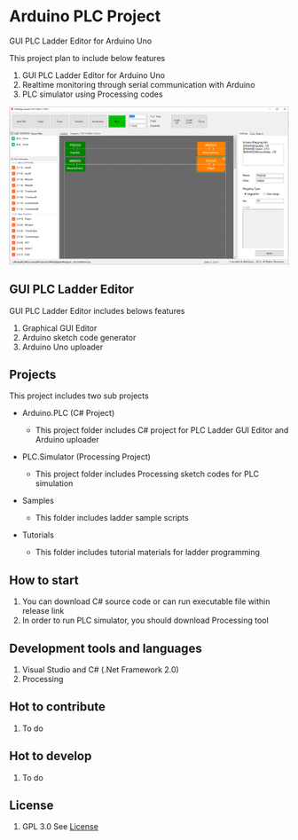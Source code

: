 # Arduino PLC Project
GUI PLC Ladder Editor for Arduino Uno

This project plan to include below features

1. GUI PLC Ladder Editor for Arduino Uno
1. Realtime monitoring through serial communication with Arduino
1. PLC simulator using Processing codes


![main image](/Images/arduino_plc1.png)


## GUI PLC Ladder Editor
GUI PLC Ladder Editor includes belows features

1. Graphical GUI Editor
1. Arduino sketch code generator
1. Arduino Uno uploader


## Projects
This project includes two sub projects

* Arduino.PLC (C# Project)
  - This project folder includes C# project for PLC Ladder GUI Editor and Arduino uploader

* PLC.Simulator (Processing Project)
  - This project folder includes Processing sketch codes for PLC simulation

* Samples
  - This folder includes ladder sample scripts
  
* Tutorials
  - This folder includes tutorial materials for ladder programming
  

## How to start
1. You can download C# source code or can run executable file within release link
1. In order to run PLC simulator, you should download Processing tool


## Development tools and languages
1. Visual Studio and C# (.Net Framework 2.0)
1. Processing

## Hot to contribute
1. To do

## Hot to develop
1. To do

## License
1. GPL 3.0 See [License](LICENSE)


  
